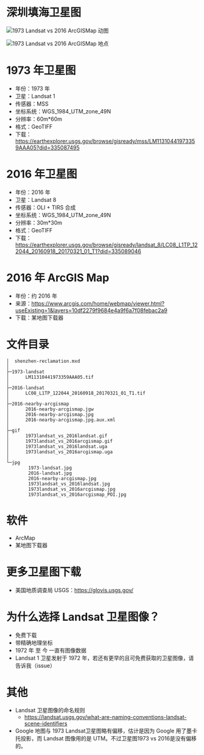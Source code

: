 
# 深圳填海卫星图

![1973 Landsat vs 2016 ArcGISMap 动图](https://github.com/vikyd/shenzhen-reclamation/raw/master/gif/1973landsat_vs_2016arcgismap.gif)


![1973 Landsat vs 2016 ArcGISMap 地点](https://github.com/vikyd/shenzhen-reclamation/raw/master/jpg/1973landsat_vs_2016arcgismap_POI.jpg)

# 1973 年卫星图
- 年份：1973 年
- 卫星：Landsat 1
- 传感器：MSS
- 坐标系统：WGS_1984_UTM_zone_49N
- 分辨率：60m*60m
- 格式：GeoTIFF
- 下载：https://earthexplorer.usgs.gov/browse/gisready/mss/LM11310441973359AAA05?did=335087495



# 2016 年卫星图
- 年份：2016 年
- 卫星：Landsat 8
- 传感器：OLI + TIRS 合成
- 坐标系统：WGS_1984_UTM_zone_49N
- 分辨率：30m*30m
- 格式：GeoTIFF
- 下载：https://earthexplorer.usgs.gov/browse/gisready/landsat_8/LC08_L1TP_122044_20160918_20170321_01_T1?did=335089046

# 2016 年 ArcGIS Map
- 年份：约 2016 年
- 来源：https://www.arcgis.com/home/webmap/viewer.html?useExisting=1&layers=10df2279f9684e4a9f6a7f08febac2a9
- 下载：某地图下载器



# 文件目录
```
│  shenzhen-reclamation.mxd
│
├─1973-landsat
│      LM11310441973359AAA05.tif
│
├─2016-landsat
│      LC08_L1TP_122044_20160918_20170321_01_T1.tif
│
├─2016-nearby-arcgismap
│      2016-nearby-arcgismap.jgw
│      2016-nearby-arcgismap.jpg
│      2016-nearby-arcgismap.jpg.aux.xml
│
├─gif
│      1973landsat_vs_2016landsat.gif
│      1973landsat_vs_2016arcgismap.gif
│      1973landsat_vs_2016landsat.uga
│      1973landsat_vs_2016arcgismap.uga
│
└─jpg
        1973-landsat.jpg
        2016-landsat.jpg
        2016-nearby-arcgismap.jpg
        1973landsat_vs_2016landsat.jpg
        1973landsat_vs_2016arcgismap.jpg
        1973landsat_vs_2016arcgismap_POI.jpg
```



# 软件
- ArcMap
- 某地图下载器



# 更多卫星图下载
- 美国地质调查局 USGS：https://glovis.usgs.gov/



# 为什么选择 Landsat 卫星图像？
- 免费下载
- 带精确地理坐标
- 1972 年 至 今 一直有图像数据
- Landsat 1 卫星发射于 1972 年，若还有更早的且可免费获取的卫星图像，请告诉我（issue）


# 其他
- Landsat 卫星图像的命名规则
  - https://landsat.usgs.gov/what-are-naming-conventions-landsat-scene-identifiers
- Google 地图与 1973 Landsat卫星图略有偏移，估计是因为 Google 用了墨卡托投影，而 Landsat 图像用的是 UTM。不过卫星图1973 vs 2016是没有偏移的。